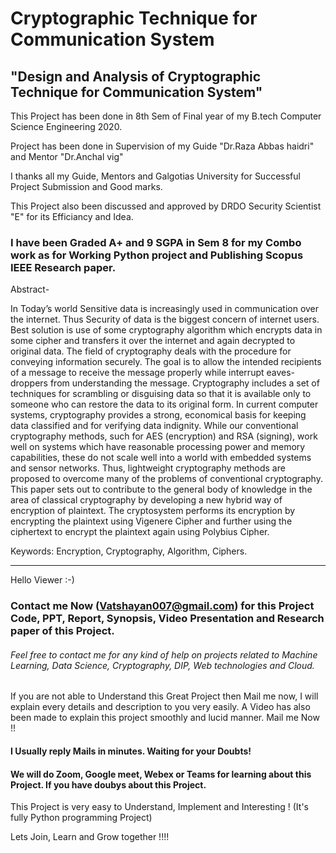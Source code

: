 # Cryptographic Technique for Communication System
## "Design and Analysis of Cryptographic Technique for Communication System"



This Project has been done in 8th Sem of Final year of my B.tech Computer Science Engineering 2020.

Project has been done in Supervision of my Guide "Dr.Raza Abbas haidri" and Mentor "Dr.Anchal vig"

I thanks all my Guide, Mentors and Galgotias University for Successful Project Submission and Good marks. 

This Project also been discussed and approved by DRDO Security Scientist "E" for its Efficiancy and Idea.


### I have been Graded A+ and 9 SGPA in Sem 8 for my Combo work as for Working Python project and Publishing Scopus IEEE Research paper.

Abstract- 

In Today’s world Sensitive data is increasingly used in communication over the internet. Thus Security of data is the biggest concern of internet users. Best solution is use of some cryptography algorithm which encrypts data in some cipher and transfers it over the internet and again decrypted to original data. The field of cryptography deals with the procedure for conveying information securely. The goal is to allow the intended recipients of a message to receive the message properly while interrupt eaves- droppers from understanding the message. Cryptography includes a set of techniques for scrambling or disguising data so that it is available only to someone who can restore the data to its original form. In current computer systems, cryptography provides a strong, economical basis for keeping data classified and for verifying data indignity. While our conventional cryptography methods, such for AES (encryption) and RSA (signing), work well on systems which have reasonable processing power and memory capabilities, these do not scale well into a world with embedded systems and sensor networks. Thus, lightweight cryptography methods are proposed to overcome many of the problems of conventional cryptography. This paper sets out to contribute to the general body of knowledge in the area of classical cryptography by developing a new hybrid way of encryption of plaintext. The cryptosystem performs its encryption by encrypting the plaintext using Vigenere Cipher and further using the ciphertext to encrypt the plaintext again using Polybius Cipher.

Keywords: Encryption, Cryptography, Algorithm, Ciphers.

*********************************************************************************************************************************************************************************

Hello Viewer :-)
### Contact me Now (Vatshayan007@gmail.com) for this Project Code, PPT, Report, Synopsis, Video Presentation and Research paper of this Project.
###### Feel free to contact me for any kind of help on projects related to Machine Learning, Data Science, Cryptography, DIP, Web technologies and Cloud.

If you are not able to Understand this Great Project then Mail me now, I will explain every details and description to you very easily. 
A Video has also been made to explain this project smoothly and lucid manner. Mail me Now !!

#### I Usually reply Mails in minutes. Waiting for your Doubts!

#### We will do Zoom, Google meet, Webex or Teams for learning about this Project. If you have doubys about this Project.

This Project is very easy to Understand, Implement and Interesting ! (It's fully Python programming Project)

Lets Join, Learn and Grow together !!!!
